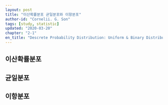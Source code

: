 ```yaml
---
layout: post
title: "이산확률분포 균일분포와 이항분포"
author-id: "Cornelii. G. Son"
tags: [study, statistic]
updated: "2020-03-20"
chapter: "2-1"
en_title: "Descrete Probability Distribution: Uniform & Binary Distribution"
---
```


## 이산확률분포



## 균일분포


## 이항분포


